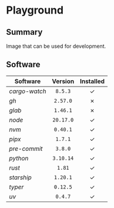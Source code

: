 # Playground

## Summary

Image that can be used for development.

## Software

|**Software** |**Version**|**Installed**|
|-------------|:---------:|:-----------:|
|*cargo-watch*|`8.5.3`    |&check;      |
|*gh*         |`2.57.0`   |&cross;      |
|*glab*       |`1.46.1`   |&cross;      |
|*node*       |`20.17.0`  |&check;      |
|*nvm*        |`0.40.1`   |&check;      |
|*pipx*       |`1.7.1`    |&check;      |
|*pre-commit* |`3.8.0`    |&check;      |
|*python*     |`3.10.14`  |&check;      |
|*rust*       |`1.81`     |&check;      |
|*starship*   |`1.20.1`   |&check;      |
|*typer*      |`0.12.5`   |&check;      |
|*uv*         |`0.4.7`    |&check;      |
